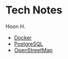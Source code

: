 Tech Notes
==========
Hoon H.

- [Docker](Docker.md)
- [PostgreSQL](PostgreSQL.md)
- [OpenStreetMap](OpenStreetMap.md)

